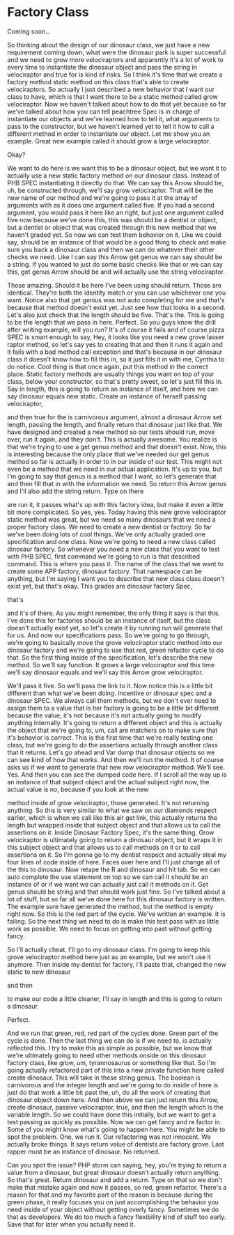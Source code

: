 # Factory Class

Coming soon...

So thinking about the design of our dinosaur class, we just have a new requirement coming down, what were the dinosaur park is super successful and we need to grow more velociraptors and apparently it's a lot of work to every time to instantiate the dinosaur object and pass the string in velociraptor and true for is kind of risks. So I think it's time that we create a factory method static method on this class that's able to create velociraptors. So actually I just described a new behavior that I want our class to have, which is that I want there to be a static method called grow velociraptor. Now we haven't talked about how to do that yet because so far we've talked about how you can tell peachtree Spec is in charge of instantiate our objects and we've learned how to tell it, what arguments to pass to the constructor, but we haven't learned yet to tell it how to call a different method in order to instantiate our object. Let me show you an example. Great new example called it should grow a large velociraptor.

Okay?

We want to do here is we want this to be a dinosaur object, but we want it to actually use a new static factory method on our dinosaur class. Instead of PHB SPEC instantiating it directly do that. We can say this Arrow should be, uh, be constructed through, we'll say grow velociraptor. That will be the new name of our method and we're going to pass it at the array of arguments with as it does one argument called five. If you had a second argument, you would pass it here like an right, but just one argument called five now because we've done this, this was should be a dentist or object, but a dentist or object that was created through this new method that we haven't graded yet. So now we can test them behavior on it. Like we could say, should be an instance of that would be a good thing to check and make sure you back a dinosaur class and then we can do whatever their other checks we need. Like I can say this Arrow get genus we can say should be a string. If you wanted to just do some basic checks like that or we can say this, get genus Arrow should be and will actually use the string velociraptor.

Those amazing. Should it be here I've been using should return. Those are identical. They're both the identity match or you can use whichever one you want. Notice also that get genius was not auto completing for me and that's because that method doesn't exist yet. Just see how that looks in a second. Let's also just check that the length should be five. That's the. This is going to be the length that we pass in here. Perfect. So you guys know the drill after writing example, will you run? It's of course it fails and of course pizza SPEC is smart enough to say, Hey, it looks like you need a new grove lasser raptor method, so let's say yes to creating that and then it runs it again and it fails with a bad method call exception and that's because in our dinosaur class it doesn't know how to fill this in, so it just fills it in with me, Cynthia to do notice. Cool thing is that once again, put this method in the correct place. Static factory methods are usually things you want on top of your class, below your constructor, so that's pretty sweet, so let's just fill this in. Say in length, this is going to return an instance of itself, and here we can say dinosaur equals new static. Create an instance of herself passing velociraptor,

and then true for the is carnivorous argument, almost a dinosaur Arrow set length, passing the length, and finally return that dinosaur just like that. We have designed and created a new method so our tests should run, move over, run it again, and they don't. This is actually awesome. You realize is that we're trying to use a get genus method and that doesn't exist. Now, this is interesting because the only place that we've needed our get genus method so far is actually in order to in our inside of our test. This might not even be a method that we need in our actual application. It's up to you, but I'm going to say that genus is a method that I want, so let's generate that and then fill that in with the information we need. So return this Arrow genus and I'll also add the string return. Type on there

are run it, it passes what's up with this factory idea, but make it even a little bit more complicated. So yes, yes. Today having this new grove velociraptor static method was great, but we need so many dinosaurs that we need a proper factory class. We need to create a new dentist or factory. So far we've been doing lots of cool things. We've only actually graded one specification and one class. Now we're going to need a new class called dinosaur factory. So whenever you need a new class that you want to test with PHB SPEC, first command we're going to run is that described command. This is where you pass it. The name of the class that we want to create some APP factory, dinosaur factory. That namespace can be anything, but I'm saying I want you to describe that new class class doesn't exist yet, but that's okay. This grades are dinosaur factory Spec,

that's

and it's of there. As you might remember, the only thing it says is that this. I've done this for factories should be an instance of itself, but the class doesn't actually exist yet, so let's create it by running run will generate that for us. And now our specifications pass. So we're going to go through, we're going to basically move the grove velociraptor static method into our dinosaur factory and we're going to use that red, green refactor cycle to do that. So the first thing inside of the specification, let's describe the new method. So we'll say function. It grows a large velociraptor and this time we'll say dinosaur equals and we'll say this Arrow grow velociraptor.

We'll pass it five. So we'll pass the link to it. Now notice this is a little bit different than what we've been doing. Incentive or dinosaur spec and a dinosaur SPEC. We always call them methods, but we don't ever need to assign them to a value that is her factory is going to be a little bit different because the value, it's not because it's not actually going to modify anything internally. It's going to return a different object and this is actually the object that we're going to, um, call are matchers on to make sure that it's behavior is correct. This is the first time that we're really testing one class, but we're going to do the assertions actually through another class that it returns. Let's go ahead and Var dump that dinosaur objects so we can see kind of how that works. And then we'll run the method. It of course asks us if we want to generate that new row velociraptor method. We'll see. Yes. And then you can see the dumped code here. If I scroll all the way up is an instance of that subject object and the actual subject right now, the actual value is no, because if you look at the new

method inside of grow velociraptor, those generated. It's not returning anything. So this is very similar to what we saw on our diamonds respect earlier, which is when we call like this air get link, this actually returns the length but wrapped inside that subject object and that allows us to call the assertions on it. Inside Dinosaur Factory Spec, it's the same thing. Grow velociraptor is ultimately going to return a dinosaur object, but it wraps it in this subject object and that allows us to call methods on it or to call assertions on it. So I'm gonna go to my dentist respect and actually steal my four lines of code inside of here. Faces over here and I'll just change all of the this to dinosaur. Now retape the R and dinosaur and hit tab. So we can auto complete the use statement on top so we can call it should be an instance of or if we want we can actually just call it methods on it. Get genus should be string and that should work just fine. So I've talked about a lot of stuff, but so far all we've done here for this dinosaur factory is written. The example sure have generated the method, but the method is empty right now. So this is the red part of the cycle. We've written an example. It is failing. So the next thing we need to do is make this test pass with as little work as possible. We need to focus on getting into past without getting fancy.

So I'll actually cheat. I'll go to my dinosaur class. I'm going to keep this grove velociraptor method here just as an example, but we won't use it anymore. Then inside my dentist for factory, I'll paste that, changed the new static to new dinosaur

and then

to make our code a little cleaner, I'll say in length and this is going to return a dinosaur.

Perfect.

And we run that green, red, red part of the cycles done. Green part of the cycle is done. Then the last thing we can do is if we need to, is actually reflected this. I try to make this as simple as possible, but we know that we're ultimately going to need other methods onside on this dinosaur factory class, like grow, um, tyrannosaurus or something like that. So I'm going actually refactored part of this into a new private function here called create dinosaur. This will take in these string genus. The boolean is carnivorous and the integer length and we're going to do inside of here is just do that work a little bit past the, uh, do all the work of creating that dinosaur object down here. And then above we can just return this Arrow, create dinosaur, passive velociraptor, true, and then the length which is the variable length. So we could have done this initially, but we want to get a test passing as quickly as possible. Now we can get fancy and re factor in. Some of you might know what's going to happen here. You might be able to spot the problem. One, we run it. Our refactoring was not innocent. We actually broke things. It says return value of dentists are factory grove. Last rapper must be an instance of dinosaur. No returned.

Can you spot the issue? PHP storm can saying, hey, you're trying to return a value from a dinosaur, but great dinosaur doesn't actually return anything. So that's great. Return dinosaur and add a return. Type on that so we don't make that mistake again and now it passes, so red, green refactor. There's a reason for that and my favorite part of the reason is because during the green phase, it really focuses you on just accomplishing the behavior you need inside of your object without getting overly fancy. Sometimes we do that as developers. We do too much a fancy flexibility kind of stuff too early. Save that for later when you actually need it.